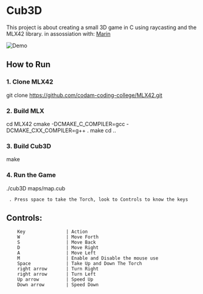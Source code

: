 # Cub3D

This project is about creating a small 3D game in C using raycasting and the MLX42 library.
in assossiation with: [Marin](https://github.com/marn11)

![Demo](demo.gif)

## How to Run

### 1. Clone MLX42

git clone https://github.com/codam-coding-college/MLX42.git


### 2. Build MLX

cd MLX42
cmake -DCMAKE_C_COMPILER=gcc -DCMAKE_CXX_COMPILER=g++ .
make
cd ..

### 3. Build Cub3D

make

### 4. Run the Game

./cub3D maps/map.cub

     . Press space to take the Torch, look to Controls to know the keys



## Controls:

        Key               | Action
        W                 | Move Forth
        S                 | Move Back
        D                 | Move Right
        A                 | Move Left
        M                 | Enable and Disable the mouse use
        Space             | Take Up and Down The Torch
        right arrow       | Turn Right
        right arrow       | Turn Left
        Up arrow          | Speed Up
        Down arrow        | Speed Down
